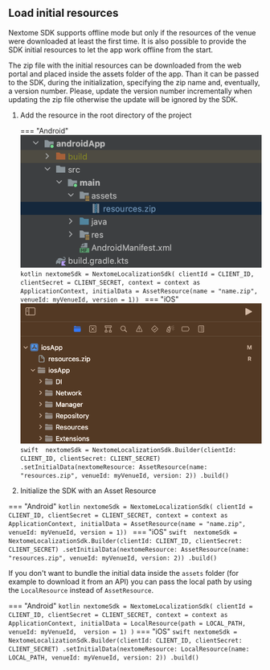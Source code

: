 ## Load initial resources
Nextome SDK supports offline mode but only if the resources of the venue were downloaded at least the first time.
It is also possible to provide the SDK initial resources to let the app work offline from the start.

The zip file with the initial resources can be downloaded from the web portal <INSERT HERE HOW> and placed inside the assets folder of the app.
Than it can be passed to the SDK, during the initialization, specifying the zip name and, eventually, a version number.
Please, update the version number incrementally when updating the zip file otherwise the update will be ignored by the SDK.

1. Add the resource in the root directory of the project

    === "Android"
        ![Initial resources assets](../../assets/initialResourceAndroid.png)
         ```kotlin
            nextomeSdk = NextomeLocalizationSdk(
                clientId = CLIENT_ID,
                clientSecret = CLIENT_SECRET,
                context = context as ApplicationContext,
                initialData = AssetResource(name = "name.zip", venueId: myVenueId, version = 1))
         ```
    === "iOS"
        ![Initial resources assets](../../assets/initialResource.png)
        ```swift 
            nextomeSdk = NextomeLocalizationSdk.Builder(clientId: CLIENT_ID, clientSecret: CLIENT_SECRET)
                    .setInitialData(nextomeResource: AssetResource(name: "resources.zip", venueId: myVenueId, version: 2))
                    .build()
        ```

2. Initialize the SDK with an Asset Resource

=== "Android"
      ```kotlin
        nextomeSdk = NextomeLocalizationSdk(
            clientId = CLIENT_ID,
            clientSecret = CLIENT_SECRET,
            context = context as ApplicationContext,
            initialData = AssetResource(name = "name.zip", venueId: myVenueId, version = 1))
      ```
=== "iOS"
      ```swift 
            nextomeSdk = NextomeLocalizationSdk.Builder(clientId: CLIENT_ID, clientSecret: CLIENT_SECRET)
                    .setInitialData(nextomeResource: AssetResource(name: "resources.zip", venueId: myVenueId, version: 2))
                    .build()
      ```


If you don't want to bundle the initial data inside the `assets` folder (for example to download it from an API) you can pass the local path by using the `LocalResource` instead of `AssetResource`.

=== "Android"
    ``` kotlin
        nextomeSdk = NextomeLocalizationSdk(
        clientId = CLIENT_ID,
        clientSecret = CLIENT_SECRET,
        context = context as ApplicationContext,
        initialData = LocalResource(path = LOCAL_PATH, venueId: myVenueId,  version = 1)
        )
    ```
=== "iOS"
    ```swift
        nextomeSdk = NextomeLocalizationSdk.Builder(clientId: CLIENT_ID, clientSecret: CLIENT_SECRET)
        .setInitialData(nextomeResource: LocalResource(name: LOCAL_PATH, venueId: myVenueId, version: 2))
        .build()
    ```